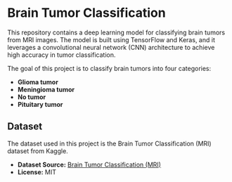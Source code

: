 # Brain Tumor Classification

This repository contains a deep learning model for classifying brain tumors from MRI images. The model is built using TensorFlow and Keras, and it leverages a convolutional neural network (CNN) architecture to achieve high accuracy in tumor classification.

The goal of this project is to classify brain tumors into four categories: 
- **Glioma tumor**  
- **Meningioma tumor**  
- **No tumor**  
- **Pituitary tumor**

## Dataset

The dataset used in this project is the Brain Tumor Classification (MRI) dataset from Kaggle.

- **Dataset Source:** [Brain Tumor Classification (MRI)](https://www.kaggle.com/datasets/sartajbhuvaji/brain-tumor-classification-mri)
- **License:** MIT
